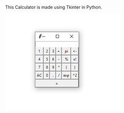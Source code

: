This Calculator is made using Tkinter in Python.



![Result](https://github.com/nootz1999/Learning/blob/main/PythonCalculator/calculator.png)


